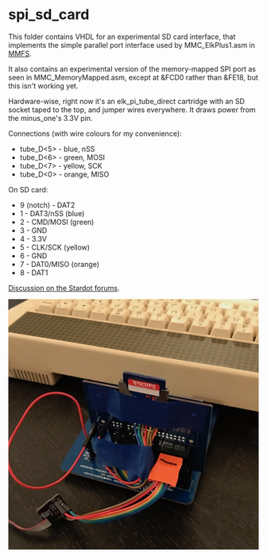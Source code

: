 spi_sd_card
===========

This folder contains VHDL for an experimental SD card interface, that
implements the simple parallel port interface used by MMC_ElkPlus1.asm
in [MMFS](https://github.com/hoglet67/MMFS/).

It also contains an experimental version of the memory-mapped SPI port
as seen in MMC_MemoryMapped.asm, except at &FCD0 rather than &FE18,
but this isn't working yet.

Hardware-wise, right now it's an elk_pi_tube_direct cartridge with an
SD socket taped to the top, and jumper wires everywhere.  It draws
power from the minus_one's 3.3V pin.

Connections (with wire colours for my convenience):

- tube_D<5> - blue, nSS
- tube_D<6> - green, MOSI
- tube_D<7> - yellow, SCK
- tube_D<0> - orange, MISO

On SD card:

- 9 (notch) - DAT2
- 1 - DAT3/nSS (blue)
- 2 - CMD/MOSI (green)
- 3 - GND
- 4 - 3.3V
- 5 - CLK/SCK (yellow)
- 6 - GND
- 7 - DAT0/MISO (orange)
- 8 - DAT1

[Discussion on the Stardot forums](http://www.stardot.org.uk/forums/viewtopic.php?f=3&t=12737&start=30#p170599).

![Photo of the hardware](elk_pi_tube_direct_sd_mmfs_600px.jpeg)
